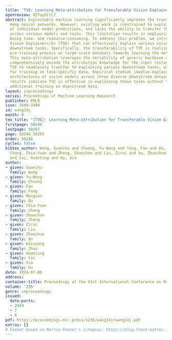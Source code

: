 ```yaml
---
title: 'TVE: Learning Meta-attribution for Transferable Vision Explainer'
openreview: 0ZTuy5CrL7
abstract: Explainable machine learning significantly improves the transparency of
  deep neural networks. However, existing work is constrained to explaining the behavior
  of individual model predictions, and lacks the ability to transfer the explanation
  across various models and tasks. This limitation results in explaining various tasks
  being time- and resource-consuming. To address this problem, we introduce a <b>Transferable
  Vision Explainer</b> (TVE) that can effectively explain various vision models in
  downstream tasks. Specifically, the transferability of TVE is realized through a
  pre-training process on large-scale datasets towards learning the meta-attribution.
  This meta-attribution leverages the versatility of generic backbone encoders to
  comprehensively encode the attribution knowledge for the input instance, which enables
  TVE to seamlessly transfer to explaining various downstream tasks, without the need
  for training on task-specific data. Empirical studies involve explaining three different
  architectures of vision models across three diverse downstream datasets. The experiment
  results indicate TVE is effective in explaining these tasks without the need for
  additional training on downstream data.
layout: inproceedings
series: Proceedings of Machine Learning Research
publisher: PMLR
issn: 2640-3498
id: wang24j
month: 0
tex_title: "{TVE}: Learning Meta-attribution for Transferable Vision Explainer"
firstpage: 50248
lastpage: 50267
page: 50248-50267
order: 50248
cycles: false
bibtex_author: Wang, Guanchu and Chuang, Yu-Neng and Yang, Fan and Du, Mengnan and
  Chang, Chia-Yuan and Zhong, Shaochen and Liu, Zirui and Xu, Zhaozhuo and Zhou, Kaixiong
  and Cai, Xuanting and Hu, Xia
author:
- given: Guanchu
  family: Wang
- given: Yu-Neng
  family: Chuang
- given: Fan
  family: Yang
- given: Mengnan
  family: Du
- given: Chia-Yuan
  family: Chang
- given: Shaochen
  family: Zhong
- given: Zirui
  family: Liu
- given: Zhaozhuo
  family: Xu
- given: Kaixiong
  family: Zhou
- given: Xuanting
  family: Cai
- given: Xia
  family: Hu
date: 2024-07-08
address:
container-title: Proceedings of the 41st International Conference on Machine Learning
volume: '235'
genre: inproceedings
issued:
  date-parts:
  - 2024
  - 7
  - 8
pdf: https://proceedings.mlr.press/v235/wang24j/wang24j.pdf
extras: []
# Format based on Martin Fenner's citeproc: https://blog.front-matter.io/posts/citeproc-yaml-for-bibliographies/
---
```

